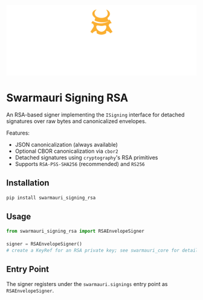 <!-- Dark OS/GitHub theme → show LIGHT PNG; Light → show DARK PNG -->
<picture>
  <source media="(prefers-color-scheme: dark)"  srcset="../../../assets/swarmauri_brand_frag_light.png">
  <source media="(prefers-color-scheme: light)" srcset="../../../assets/swarmauri_brand_frag_dark.png">
  <!-- Fallback below (see #2) -->
  <img alt="Project logo" src="../../../assets/swarmauri_brand_frag_dark.png" width="640">
</picture>


# Swarmauri Signing RSA

An RSA-based signer implementing the `ISigning` interface for detached
signatures over raw bytes and canonicalized envelopes.

Features:
- JSON canonicalization (always available)
- Optional CBOR canonicalization via `cbor2`
- Detached signatures using `cryptography`'s RSA primitives
- Supports `RSA-PSS-SHA256` (recommended) and `RS256`

## Installation

```bash
pip install swarmauri_signing_rsa
```

## Usage

```python
from swarmauri_signing_rsa import RSAEnvelopeSigner

signer = RSAEnvelopeSigner()
# create a KeyRef for an RSA private key; see swarmauri_core for details
```

## Entry Point

The signer registers under the `swarmauri.signings` entry point as `RSAEnvelopeSigner`.

